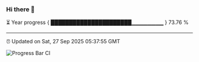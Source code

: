 ### Hi there 👋

⏳ Year progress { ██████████████████████▁▁▁▁▁▁▁▁ } 73.76 %

---

⏰ Updated on Sat, 27 Sep 2025 05:37:55 GMT

![Progress Bar CI](https://github.com/IshwaranRudhara/GIT-ACTION/workflows/Progress%20Bar%20CI/badge.svg)
